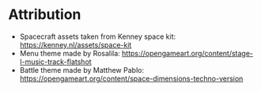 # Attribution

- Spacecraft assets taken from Kenney space kit: https://kenney.nl/assets/space-kit
- Menu theme made by Rosalila: https://opengameart.org/content/stage-l-music-track-flatshot
- Battle theme made by Matthew Pablo: https://opengameart.org/content/space-dimensions-techno-version
